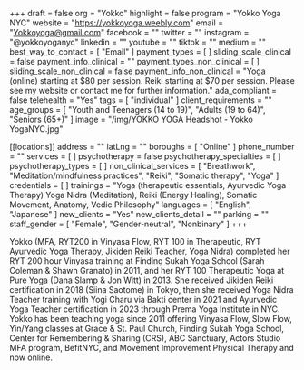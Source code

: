 +++
draft = false
org = "Yokko"
highlight = false
program = "Yokko Yoga NYC"
website = "https://yokkoyoga.weebly.com"
email = "Yokkoyoga@gmail.com"
facebook = ""
twitter = ""
instagram = "@yokkoyoganyc"
linkedin = ""
youtube = ""
tiktok = ""
medium = ""
best_way_to_contact = [ "Email" ]
payment_types = [ ]
sliding_scale_clinical = false
payment_info_clinical = ""
payment_types_non_clinical = [ ]
sliding_scale_non_clinical = false
payment_info_non_clinical = "Yoga (online) starting at $80 per session.  Reiki starting at $70 per session.  Please see my website or contact me for further information."
ada_compliant = false
telehealth = "Yes"
tags = [ "individual" ]
client_requirements = ""
age_groups = [
  "Youth and Teenagers (14 to 19)",
  "Adults (19 to 64)",
  "Seniors (65+)"
]
image = "/img/YOKKO YOGA Headshot - Yokko YogaNYC.jpg"

[[locations]]
address = ""
latLng = ""
boroughs = [ "Online" ]
phone_number = ""
services = [ ]
psychotherapy = false
psychotherapy_specialties = [ ]
psychotherapy_types = [ ]
non_clinical_services = [
  "Breathwork",
  "Meditation/mindfulness practices",
  "Reiki",
  "Somatic therapy",
  "Yoga"
]
credentials = [ ]
trainings = "Yoga (therapeutic essentials, Ayurvedic Yoga Therapy) Yoga Nidra (Meditation), Reiki (Energy Healing), Somatic Movement, Anatomy, Vedic Philosophy"
languages = [ "English", "Japanese" ]
new_clients = "Yes"
new_clients_detail = ""
parking = ""
staff_gender = [ "Female", "Gender-neutral", "Nonbinary" ]
+++

Yokko (MFA, RYT200 in Vinyasa Flow, RYT 100 in Therapeutic, RYT Ayurvedic Yoga Therapy, Jikiden Reiki Teacher, Yoga Nidra)  completed her RYT 200 hour Vinyasa training at Finding Sukah Yoga School (Sarah Coleman & Shawn Granato) in 2011, and her RYT 100 Therapeutic Yoga at Pure Yoga (Dana Slamp & Jon Witt) in 2013.  She received Jikiden Reiki certification in 2018 (Siina Saotome) in Tokyo, then she received Yoga Nidra Teacher training with Yogi Charu via Bakti center in 2021 and Ayurvedic Yoga Teacher certification in 2023 through Prema Yoga Institute in NYC. Yokko has been teaching yoga since 2011 offering Vinyasa Flow, Slow Flow, Yin/Yang classes at Grace & St. Paul Church, Finding Sukah Yoga School, Center for Remembering & Sharing (CRS), ABC Sanctuary, Actors Studio MFA program, BefitNYC, and Movement Improvement Physical Therapy and now online. 
